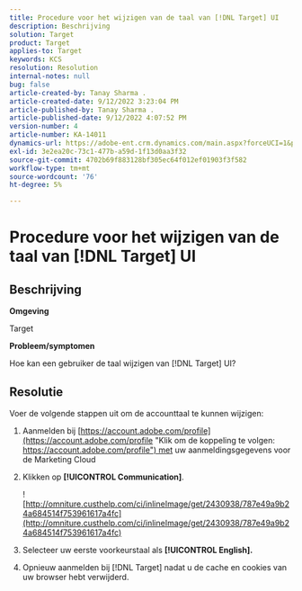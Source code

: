 ```yaml
---
title: Procedure voor het wijzigen van de taal van [!DNL Target] UI
description: Beschrijving
solution: Target
product: Target
applies-to: Target
keywords: KCS
resolution: Resolution
internal-notes: null
bug: false
article-created-by: Tanay Sharma .
article-created-date: 9/12/2022 3:23:04 PM
article-published-by: Tanay Sharma .
article-published-date: 9/12/2022 4:07:52 PM
version-number: 4
article-number: KA-14011
dynamics-url: https://adobe-ent.crm.dynamics.com/main.aspx?forceUCI=1&pagetype=entityrecord&etn=knowledgearticle&id=85baf5c8-ae32-ed11-9db1-002248086735
exl-id: 3e2ea20c-73c1-477b-a59d-1f13d0aa3f32
source-git-commit: 4702b69f883128bf305ec64f012ef01903f3f582
workflow-type: tm+mt
source-wordcount: '76'
ht-degree: 5%

---
```


# Procedure voor het wijzigen van de taal van [!DNL Target] UI

## Beschrijving

<b>Omgeving</b>

Target

<b>Probleem/symptomen</b>

Hoe kan een gebruiker de taal wijzigen van [!DNL Target] UI?

## Resolutie

Voer de volgende stappen uit om de accounttaal te kunnen wijzigen:

1. Aanmelden bij [https://account.adobe.com/profile](https://account.adobe.com/profile "Klik om de koppeling te volgen: https://account.adobe.com/profile") met uw aanmeldingsgegevens voor de Marketing Cloud

1. Klikken op <b>[!UICONTROL Communication]</b>.

   ![http://omniture.custhelp.com/ci/inlineImage/get/2430938/787e49a9b24a684514f753961617a4fc](http://omniture.custhelp.com/ci/inlineImage/get/2430938/787e49a9b24a684514f753961617a4fc)

1. Selecteer uw eerste voorkeurstaal als <b>[!UICONTROL English].</b>

1. Opnieuw aanmelden bij [!DNL Target] nadat u de cache en cookies van uw browser hebt verwijderd.
